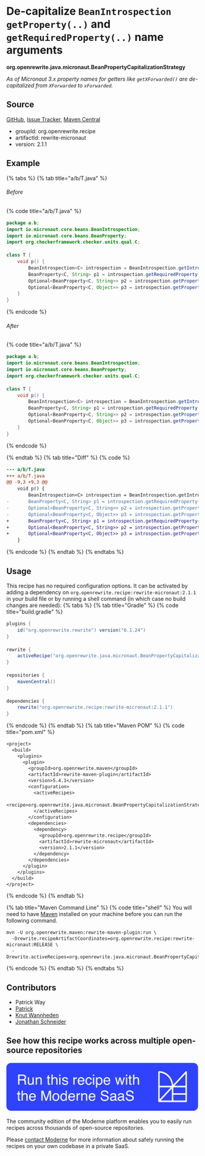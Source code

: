 # De-capitalize `BeanIntrospection` `getProperty(..)` and `getRequiredProperty(..)` name arguments

**org.openrewrite.java.micronaut.BeanPropertyCapitalizationStrategy**

_As of Micronaut 3.x property names for getters like `getXForwarded()` are de-capitalized from `XForwarded` to `xForwarded`._

## Source

[GitHub](https://github.com/openrewrite/rewrite-micronaut/blob/main/src/main/java/org/openrewrite/java/micronaut/BeanPropertyCapitalizationStrategy.java), [Issue Tracker](https://github.com/openrewrite/rewrite-micronaut/issues), [Maven Central](https://central.sonatype.com/artifact/org.openrewrite.recipe/rewrite-micronaut/2.1.1/jar)

* groupId: org.openrewrite.recipe
* artifactId: rewrite-micronaut
* version: 2.1.1

## Example


{% tabs %}
{% tab title="a/b/T.java" %}

###### Before
{% code title="a/b/T.java" %}
```java
package a.b;
import io.micronaut.core.beans.BeanIntrospection;
import io.micronaut.core.beans.BeanProperty;
import org.checkerframework.checker.units.qual.C;

class T {
    void p() {
        BeanIntrospection<C> introspection = BeanIntrospection.getIntrospection(C.class);
        BeanProperty<C, String> p1 = introspection.getRequiredProperty("CName", String.class);
        Optional<BeanProperty<C, String>> p2 = introspection.getProperty("CName", String.class);
        Optional<BeanProperty<C, Object>> p3 = introspection.getProperty("CName");
    }
}
```
{% endcode %}

###### After
{% code title="a/b/T.java" %}
```java
package a.b;
import io.micronaut.core.beans.BeanIntrospection;
import io.micronaut.core.beans.BeanProperty;
import org.checkerframework.checker.units.qual.C;

class T {
    void p() {
        BeanIntrospection<C> introspection = BeanIntrospection.getIntrospection(C.class);
        BeanProperty<C, String> p1 = introspection.getRequiredProperty("cName", String.class);
        Optional<BeanProperty<C, String>> p2 = introspection.getProperty("cName", String.class);
        Optional<BeanProperty<C, Object>> p3 = introspection.getProperty("cName");
    }
}
```
{% endcode %}

{% endtab %}
{% tab title="Diff" %}
{% code %}
```diff
--- a/b/T.java
+++ a/b/T.java
@@ -9,3 +9,3 @@
    void p() {
        BeanIntrospection<C> introspection = BeanIntrospection.getIntrospection(C.class);
-       BeanProperty<C, String> p1 = introspection.getRequiredProperty("CName", String.class);
-       Optional<BeanProperty<C, String>> p2 = introspection.getProperty("CName", String.class);
-       Optional<BeanProperty<C, Object>> p3 = introspection.getProperty("CName");
+       BeanProperty<C, String> p1 = introspection.getRequiredProperty("cName", String.class);
+       Optional<BeanProperty<C, String>> p2 = introspection.getProperty("cName", String.class);
+       Optional<BeanProperty<C, Object>> p3 = introspection.getProperty("cName");
    }
```
{% endcode %}
{% endtab %}
{% endtabs %}


## Usage

This recipe has no required configuration options. It can be activated by adding a dependency on `org.openrewrite.recipe:rewrite-micronaut:2.1.1` in your build file or by running a shell command (in which case no build changes are needed): 
{% tabs %}
{% tab title="Gradle" %}
{% code title="build.gradle" %}
```groovy
plugins {
    id("org.openrewrite.rewrite") version("6.1.24")
}

rewrite {
    activeRecipe("org.openrewrite.java.micronaut.BeanPropertyCapitalizationStrategy")
}

repositories {
    mavenCentral()
}

dependencies {
    rewrite("org.openrewrite.recipe:rewrite-micronaut:2.1.1")
}
```
{% endcode %}
{% endtab %}
{% tab title="Maven POM" %}
{% code title="pom.xml" %}
```markup
<project>
  <build>
    <plugins>
      <plugin>
        <groupId>org.openrewrite.maven</groupId>
        <artifactId>rewrite-maven-plugin</artifactId>
        <version>5.4.1</version>
        <configuration>
          <activeRecipes>
            <recipe>org.openrewrite.java.micronaut.BeanPropertyCapitalizationStrategy</recipe>
          </activeRecipes>
        </configuration>
        <dependencies>
          <dependency>
            <groupId>org.openrewrite.recipe</groupId>
            <artifactId>rewrite-micronaut</artifactId>
            <version>2.1.1</version>
          </dependency>
        </dependencies>
      </plugin>
    </plugins>
  </build>
</project>
```
{% endcode %}
{% endtab %}

{% tab title="Maven Command Line" %}
{% code title="shell" %}
You will need to have [Maven](https://maven.apache.org/download.cgi) installed on your machine before you can run the following command.

```shell
mvn -U org.openrewrite.maven:rewrite-maven-plugin:run \
  -Drewrite.recipeArtifactCoordinates=org.openrewrite.recipe:rewrite-micronaut:RELEASE \
  -Drewrite.activeRecipes=org.openrewrite.java.micronaut.BeanPropertyCapitalizationStrategy
```
{% endcode %}
{% endtab %}
{% endtabs %}

## Contributors
* Patrick Way
* [Patrick](mailto:patway99@gmail.com)
* [Knut Wannheden](mailto:knut@moderne.io)
* [Jonathan Schneider](mailto:jkschneider@gmail.com)


## See how this recipe works across multiple open-source repositories

[![Moderne Link Image](/.gitbook/assets/ModerneRecipeButton.png)](https://app.moderne.io/recipes/org.openrewrite.java.micronaut.BeanPropertyCapitalizationStrategy)

The community edition of the Moderne platform enables you to easily run recipes across thousands of open-source repositories.

Please [contact Moderne](https://moderne.io/product) for more information about safely running the recipes on your own codebase in a private SaaS.
